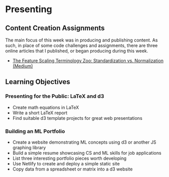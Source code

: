 # Presenting

## Content Creation Assignments

The main focus of this week was in producing and publishing content. As such, in place of some code challenges and assignments, there are three online articles that I published, or began producing during this week.

* [The Feature Scaling Terminology Zoo: Standardization vs. Normalization (Medium)](https://medium.com/@rayheberer/the-feature-scaling-terminology-zoo-standardization-vs-normalization-21411ddfa9f2)

## Learning Objectives

### Presenting for the Public: LaTeX and d3
* Create math equations in LaTeX
* Write a short LaTeX report
* Find suitable d3 template projects for great web presentations

### Building an ML Portfolio
* Create a website demonstrating ML concepts using d3 or another JS graphing library
* Build a simple resume showcasing CS and ML skills for job applications
* List three interesting portfolio pieces worth developing
* Use Netlify to create and deploy a simple static site
* Copy data from a spreadsheet or matrix into a d3 website